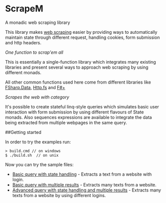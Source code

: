 # ScrapeM
A monadic web scraping library

This library makes [web scraping](https://en.wikipedia.org/wiki/Web_scraping) easier by providing ways to automatically maintain state through different request, handling cookies, form submission and http headers.

*One function to scrap'em all*

This is essentially a single-function library which integrates many existing libraries and present several ways to approach web scraping by using different monads.

All other common functions used here come from different libraries like [FSharp.Data](http://fsharp.github.io/FSharp.Data/), [Http.fs](https://github.com/haf/Http.fs) and [F#+](https://github.com/gmpl/FSharpPlus)

*Scrapes the web with category*

It's possible to create stateful linq-style queries which simulates basic user interaction with form submission by using different flavours of State monads. Also sequences expressions are available to integrate the data being extracted from multiple webpages in the same query.

##Getting started

In order to try the examples run:

    > build.cmd // on windows    
    $ ./build.sh  // on unix
    
Now you can try the sample files:


* [Basic query with state handling](Sample-State-1.fsx) - Extracts a text from a website with login.
* [Basic query with multiple results](Sample-Seq-1.fsx) - Extracts many texts from a website.
* [Advanced query with state handling and multiple results](Sample-StateT-Seq-1.fsx) - Extracts many texts from a website by using different logins.
